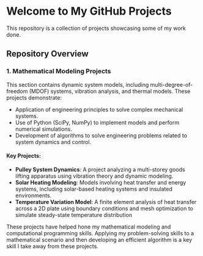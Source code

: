 
# Welcome to My GitHub Projects

This repository is a collection of projects showcasing some of my work done. 

## Repository Overview

### 1. Mathematical Modeling Projects

This section contains dynamic system models, including multi-degree-of-freedom (MDOF) systems, vibration analysis, and thermal models. These projects demonstrate:
- Application of engineering principles to solve complex mechanical systems.
- Use of Python (SciPy, NumPy) to implement models and perform numerical simulations.
- Development of algorithms to solve engineering problems related to system dynamics and control.

#### Key Projects:
- **Pulley System Dynamics**: A project analyzing a multi-storey goods lifting apparatus using vibration theory and dynamic modeling.
- **Solar Heating Modeling**: Models involving heat transfer and energy systems, including solar-based heating systems and insulated environments.
- **Temperature Variation Model**: A finite element analysis of heat transfer across a 2D plate using boundary conditions and mesh optimization to simulate steady-state temperature distribution

These projects have helped hone my mathematical modeling and computational programming skills. Applying my problem-solving skills to a mathematical scenario and then developing an efficient algorithm is a key skill I take away from these projects.
